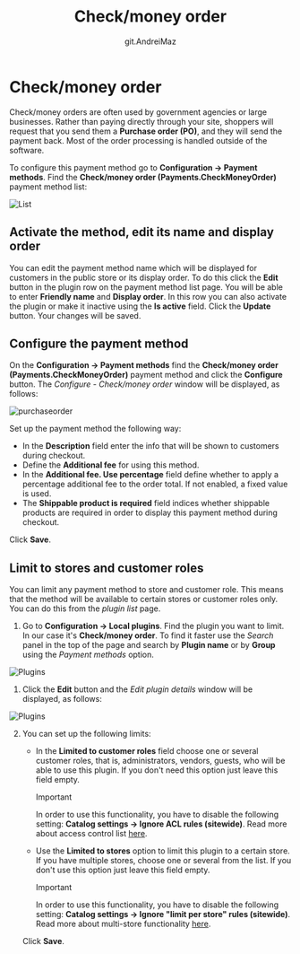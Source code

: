 ﻿---
title: Check/money order
uid: en/getting-started/configure-payments/payment-methods/check-money-order
author: git.AndreiMaz
contributors: git.DmitriyKulagin, git.exileDev, git.ivkadp, git.mariannk
---

# Check/money order

Check/money orders are often used by government agencies or large businesses. Rather than paying directly through your site, shoppers will request that you send them a **Purchase order (PO)**, and they will send the payment back. Most of the order processing is handled outside of the software.

To configure this payment method go to **Configuration → Payment methods**. Find the **Check/money order (Payments.CheckMoneyOrder)** payment method list:

![List](_static/check-money-order/list.jpg)

## Activate the method, edit its name and display order

You can edit the payment method name which will be displayed for customers in the public store or its display order. To do this click the **Edit** button in the plugin row on the payment method list page. You will be able to enter **Friendly name** and **Display order**. In this row you can also activate the plugin or make it inactive using the **Is active** field. Click the **Update** button. Your changes will be saved.

## Configure the payment method

On the **Configuration → Payment methods** find the **Check/money order (Payments.CheckMoneyOrder)** payment method and click the **Configure** button. The *Configure - Check/money order* window will be displayed, as follows:

![purchaseorder](_static/check-money-order/purchaseorder.png)

Set up the payment method the following way:

* In the **Description** field enter the info that will be shown to customers during checkout.
* Define the **Additional fee** for using this method.
* In the **Additional fee. Use percentage** field define whether to apply a percentage additional fee to the order total. If not enabled, a fixed value is used.
* The **Shippable product is required** field indices whether shippable products are required in order to display this payment method during checkout.

Click **Save**.

## Limit to stores and customer roles

You can limit any payment method to store and customer role. This means that the method will be available to certain stores or customer roles only. You can do this from the *plugin list* page.

1. Go to **Configuration → Local plugins**. Find the plugin you want to limit. In our case it's **Check/money order**. To find it faster use the *Search* panel in the top of the page and search by **Plugin name** or by **Group** using the *Payment methods* option.

![Plugins](_static/check-money-order/plugin.jpg)

1. Click the **Edit** button and the *Edit plugin details* window will be displayed, as follows:

![Plugins](_static/check-money-order/edit.jpg)

2. You can set up the following limits:

	* In the **Limited to customer roles** field choose one or several customer roles, that is, administrators, vendors, guests, who will be able to use this plugin. If you don't need this option just leave this field empty.

		> [!Important]
		> In order to use this functionality, you have to disable the following setting: **Catalog settings → Ignore ACL rules (sitewide)**. Read more about access control list [here](xref:en/running-your-store/customer-management/access-control-list).

	* Use the **Limited to stores** option to limit this plugin to a certain store. If you have multiple stores, choose one or several from the list. If you don't use this option just leave this field empty.

		> [!Important]
		> In order to use this functionality, you have to disable the following setting: **Catalog settings → Ignore "limit per store" rules (sitewide)**. Read more about multi-store functionality [here](xref:en/getting-started/advanced-configuration/multi-store).

	Click **Save**.
